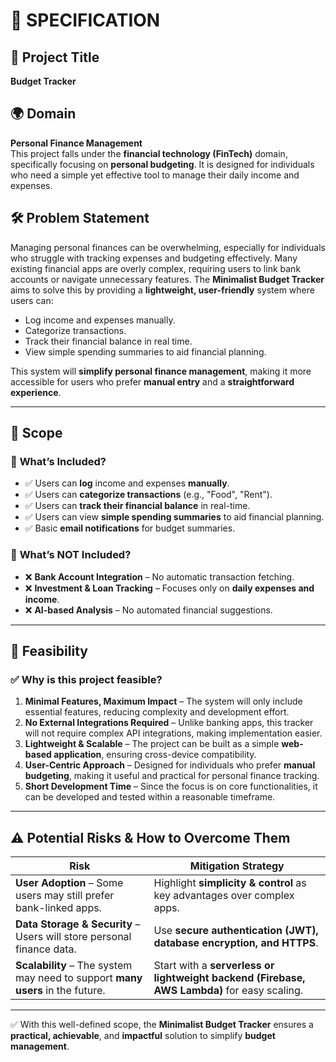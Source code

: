 # 📄 SPECIFICATION

## 📌 Project Title  
**Budget Tracker**  

## 🌍 Domain  
**Personal Finance Management**  
This project falls under the **financial technology (FinTech)** domain, specifically focusing on **personal budgeting**. It is designed for individuals who need a simple yet effective tool to manage their daily income and expenses.  

## 🛠️ Problem Statement  
Managing personal finances can be overwhelming, especially for individuals who struggle with tracking expenses and budgeting effectively. Many existing financial apps are overly complex, requiring users to link bank accounts or navigate unnecessary features. The **Minimalist Budget Tracker** aims to solve this by providing a **lightweight, user-friendly** system where users can:  
- Log income and expenses manually.  
- Categorize transactions.  
- Track their financial balance in real time.  
- View simple spending summaries to aid financial planning.  

This system will **simplify personal finance management**, making it more accessible for users who prefer **manual entry** and a **straightforward experience**.  

---

## 🎯 **Scope**  
### 🔹 **What’s Included?**  
- ✅ Users can **log** income and expenses **manually**.  
- ✅ Users can **categorize transactions** (e.g., "Food", "Rent").  
- ✅ Users can **track their financial balance** in real-time.  
- ✅ Users can view **simple spending summaries** to aid financial planning.  
- ✅ Basic **email notifications** for budget summaries.  

### 🔹 **What’s NOT Included?**  
- ❌ **Bank Account Integration** – No automatic transaction fetching.  
- ❌ **Investment & Loan Tracking** – Focuses only on **daily expenses and income**.  
- ❌ **AI-based Analysis** – No automated financial suggestions.  

---

## 🎯 **Feasibility**  
### ✅ **Why is this project feasible?**  
1. **Minimal Features, Maximum Impact** – The system will only include essential features, reducing complexity and development effort.  
2. **No External Integrations Required** – Unlike banking apps, this tracker will not require complex API integrations, making implementation easier.  
3. **Lightweight & Scalable** – The project can be built as a simple **web-based application**, ensuring cross-device compatibility.  
4. **User-Centric Approach** – Designed for individuals who prefer **manual budgeting**, making it useful and practical for personal finance tracking.  
5. **Short Development Time** – Since the focus is on core functionalities, it can be developed and tested within a reasonable timeframe.  

---

## ⚠️ **Potential Risks & How to Overcome Them**  
| **Risk** | **Mitigation Strategy** |
|----------|-------------------------|
| **User Adoption** – Some users may still prefer bank-linked apps. | Highlight **simplicity & control** as key advantages over complex apps. |
| **Data Storage & Security** – Users will store personal finance data. | Use **secure authentication (JWT), database encryption, and HTTPS**. |
| **Scalability** – The system may need to support **many users** in the future. | Start with a **serverless or lightweight backend (Firebase, AWS Lambda)** for easy scaling. |

---

✅ With this well-defined scope, the **Minimalist Budget Tracker** ensures a **practical, achievable**, and **impactful** solution to simplify **budget management**.
